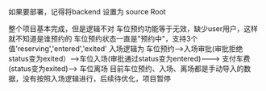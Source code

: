 如果要部署，记得将backend 设置为 source Root


整个项目基本完成，但是逻辑不对
车位预约功能等于无效，缺少user用户，这样就不知道是谁预约的
车位预约状态一直是"预约中"，支持3个值'reserving','entered','exited'
入场逻辑为  车位预约-->入场审批(审批拒绝status变为exited）-->车位入场(审批通过status变为entered)---> 支付车费(status变为exited)--> 车位离场
目前车位预约、入场、离场都是手动导入的数据，没有按照入场逻辑进行，后续待优化，项目暂停